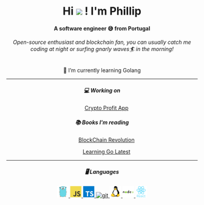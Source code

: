 <h1 align="center">Hi <img src="https://media.giphy.com/media/hvRJCLFzcasrR4ia7z/giphy.gif" width="30px"> ! I'm Phillip</h1>
<h4 align="center">A software engineer 😅 from Portugal</h4>
  
<h6 align="center"> Open-source enthusiast and blockchain fan, you can usually catch me coding at night or surfing gnarly waves🏄 in the morning!</h6>
<p align="center">🌱 I’m currently learning Golang  </p> 

---

<h5 align="center">💻 Working on</h5>

<ul align="center">
   <a href="https://github.com/fcancelinha/crypto-profit">Crypto Profit App</a>
</ul>


<h5 align="center">📚 Books I'm reading </h5>

<ul align="center">
   <a href="https://www.goodreads.com/book/show/25894041-blockchain-revolution">BlockChain Revolution</a>
   
   <a href="https://miek.nl/files/go/Learning-Go-latest.pdf">Learning Go Latest</a>
</ul>

---

<h5 align="center">🖥️ Languages</h5>

<p align="center"> 
<a href="https://golang.org" target="_blank"> <img src="https://raw.githubusercontent.com/devicons/devicon/master/icons/go/go-original.svg" alt="go" width="30" height="30"/> 
<a href="https://developer.mozilla.org/en-US/docs/Web/JavaScript" target="_blank"> <img src="https://raw.githubusercontent.com/devicons/devicon/master/icons/javascript/javascript-original.svg" alt="javascript" width="30" height="30"/> 
<a href="https://www.typescriptlang.org/" target="_blank"> <img src="https://raw.githubusercontent.com/devicons/devicon/master/icons/typescript/typescript-original.svg" alt="typescript" width="30" height="30"/> 
<a href="https://git-scm.com/" target="_blank"> <img src="https://www.vectorlogo.zone/logos/git-scm/git-scm-icon.svg" alt="git" width="30" height="30"/> 
<a href="https://www.linux.org/" target="_blank"> <img src="https://raw.githubusercontent.com/devicons/devicon/master/icons/linux/linux-original.svg" alt="linux" width="30" height="30"/>
<a href="https://nodejs.org" target="_blank"> <img src="https://raw.githubusercontent.com/devicons/devicon/master/icons/nodejs/nodejs-original-wordmark.svg" alt="nodejs" width="30" height="30"/>
<a href="https://reactjs.org/" target="_blank"> <img src="https://raw.githubusercontent.com/devicons/devicon/master/icons/react/react-original-wordmark.svg" alt="react" width="30" height="30"/>
</p>
